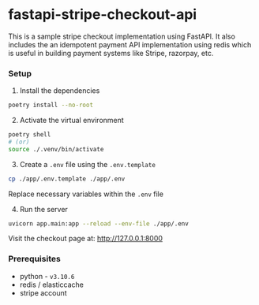 # fastapi-stripe-checkout-api

This is a sample stripe checkout implementation using FastAPI. It also includes the an idempotent payment API implementation using redis which is useful in building payment systems like Stripe, razorpay, etc.

### Setup

1. Install the dependencies

```bash
poetry install --no-root
```

2. Activate the virtual environment

```bash
poetry shell
# (or)
source ./.venv/bin/activate
```

3. Create a `.env` file using the `.env.template`

```bash
cp ./app/.env.template ./app/.env
```

Replace necessary variables within the `.env` file

4. Run the server

```bash
uvicorn app.main:app --reload --env-file ./app/.env
```

Visit the checkout page at: http://127.0.0.1:8000

### Prerequisites

- python - `v3.10.6`
- redis / elasticcache
- stripe account
